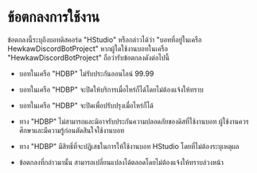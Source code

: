 # ข้อตกลงการใช้งาน

ข้อตกลงนี้ระบุถึงบอทดิสคอร์ด "HStudio" หรือกล่าวได้ว่า "บอทที่อยู่ในเครือ HewkawDiscordBotProject" หากผู้ใดใช้งานบอทในเครือ "HewkawDiscordBotProject" ถือว่ารับข้อตกลงดังต่อไปนี้

- บอทในเครือ "HDBP" ไม่รับประกันออนไลน์ 99.99

- บอทในเครือ "HDBP" จะปิดให้บริการเมื่อไหร่ก็ได้โดยไม่ต้องแจ้งให้ทราบ

- บอทในเครือ "HDBP" จะปิดเพื่อปรับปรุงเมื่อไหร่ก็ได้

- ทาง "HDBP" ไม่สามารถและมิอาจรับประกันความปลอดภัยของดิสที่ใช้งานบอท ผู้ใช้งานควรศึกษาและมีความรู้ก่อนตัดสินใจใช้งานบอท

- ทาง "HDBP" มีสิทธิ์ที่จะปฏิเสธในการให้ใช้งานบอท HStudio โดยที่ไม่ต้องระบุเหตุผล

- ข้อตกลงที่กล่าวมานั้น สามารถเปลี่ยนแปลงได้ตลอดโดยไม่ต้องแจ้งให้ทราบล่วงหน้า

